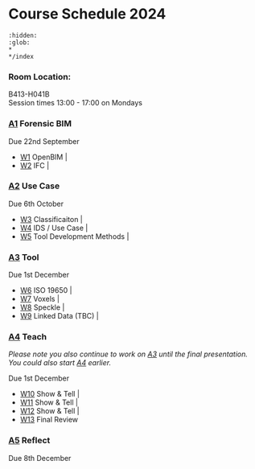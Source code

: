 # Course Schedule  2024

```{toctree}
:hidden:
:glob:
*
*/index
```

### Room Location: 
B413-H041B<br>
Session times 13:00 - 17:00 on Mondays

### [A1] Forensic BIM
Due 22nd September

* [W1] OpenBIM  |
* [W2] IFC |

### [A2] Use Case
Due 6th October

* [W3] Classificaiton |
* [W4] IDS / Use Case |
* [W5] Tool Development Methods |

### [A3] Tool
Due 1st December

* [W6] ISO 19650 |
* [W7] Voxels  |
* [W8] Speckle |
* [W9] Linked Data (TBC) |

### [A4] Teach
_Please note you also continue to work on [A3] until the final presentation. You could also start [A4] earlier._

Due 1st December

* [W10] Show & Tell |
* [W11] Show & Tell |
* [W12] Show & Tell |
* [W13] Final Review

### [A5] Reflect
Due 8th December


<!-- LINKS -->
[A1]: /Assignments/A1
[A2]: /Assignments/A2
[A3]: /Assignments/A3
[A4]: /Assignments/A4
[A5]: /Assignments/A5
[BIM]: /Concepts/BIM
[(Open)BIM]: /Concepts/OpenBIM
[entities]: /Concepts/Entities
[properties]: /Concepts/Properties

[W1]: /Schedule/01
[W2]: /Schedule/02
[W3]: /Schedule/03
[W4]: /Schedule/04
[W5]: /Schedule/05
[W6]: /Schedule/06
[W7]: /Schedule/07
[W8]: /Schedule/08
[W9]: /Schedule/09
[W10]: /Schedule/10
[W11]: /Schedule/11
[W12]: /Schedule/12
[W13]: /Schedule/13

